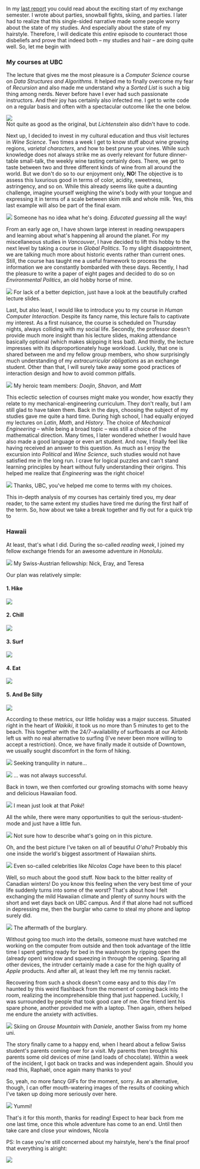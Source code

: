 In my [last report](./van1.md) you could read about the exciting start of my exchange semester. I wrote about parties, snowball fights, skiing, and parties. I later had to realize that this single-sided narrative made some people worry about the state of my studies. And especially about the state of my hairstyle.
Therefore, I will dedicate this _entire_ episode to counteract those disbeliefs and prove that indeed both – my studies and hair – are doing quite well. So, let me begin with

### My courses at UBC

The lecture that gives me the most pleasure is a _Computer Science_ course on _Data Structures and Algorithms_. It helped me to finally overcome my fear of _Recursion_ and also made me understand why a _Sorted List_ is such a big thing among nerds. Never before have I ever had such passionate instructors. And their joy has certainly also infected me. I get to write code on a regular basis and often with a spectacular outcome like the one below.

![](./imgs/van2/bfscustom.gif)<br/>
Not quite as good as the original, but _Lichtenstein_ also didn't have to code.

Next up, I decided to invest in my cultural education and thus visit lectures in _Wine Science_. Two times a week I get to know stuff about wine growing regions, _varietal characters_, and how to best prune your vines. While such knowledge does not always strike me as overly relevant for future dinner-table small-talk, the weekly wine tasting certainly does. There, we get to taste between two and three different kinds of wine from all around the world. But we don't do so to our enjoyment only, **NO**! The objective is to assess this luxurious good in terms of color, acidity, sweetness, astringency, and so on. While this already seems like quite a daunting challenge, imagine yourself weighing the wine's body with your tongue and expressing it in terms of a scale between skim milk and whole milk. Yes, this last example will also be part of the final exam.

![](./imgs/van2/van2_1.jpg)
Someone has no idea what he's doing. _Educated guessing_ all the way!

From an early age on, I have shown large interest in reading newspapers and learning about what's happening all around the planet. For my miscellaneous studies in _Vancouver_, I have decided to lift this hobby to the next level by taking a course in _Global Politics_. To my slight disappointment, we are talking much more about historic events rather than current ones. Still, the course has taught me a useful framework to process the information we are constantly bombarded with these days. Recently, I had the pleasure to write a paper of eight pages and decided to do so on _Environmental Politics_, an old hobby horse of mine.

![](./imgs/van2/van2_2.png)
For lack of a better depiction, just have a look at the beautifully crafted lecture slides.

Last, but also least, I would like to introduce you to my course in _Human Computer Interaction_. Despite its fancy name, this lecture fails to captivate my interest. As a first nuisance, the course is scheduled on Thursday nights, always colliding with my social life. Secondly, the professor doesn't provide much more insight than his lecture slides, making attendance basically optional (which makes skipping it less bad). And thirdly, the lecture impresses with its disproportionately huge workload. Luckily, that one is shared between me and my fellow group members, who show surprisingly much understanding of my _extracurricular obligations_ as an exchange student. Other than that, I will surely take away some good practices of interaction design and how to avoid common pitfalls.

![](./imgs/van2/van2_3.jpg)
My heroic team members: _Doojin_, _Shavon_, and _Matt_

This eclectic selection of courses might make you wonder, how exactly they relate to my mechanical-engineering curriculum. They don't really, but I am still glad to have taken them. Back in the days, choosing the subject of my studies gave me quite a hard time. During high school, I had equally enjoyed my lectures on _Latin_, _Math_, and _History_. The choice of _Mechanical Engineering_ – while being a broad topic – was still a choice of the mathematical direction. Many times, I later wondered whether I would have also made a good language or even art student. And now, I finally feel like having received an answer to this question. As much as I enjoy the excursion into _Political_ and _Wine Science_, such studies would not have satisfied me in the long run. I crave for logical puzzles and can't stand learning principles by heart without fully understanding their origins. This helped me realize that _Engineering_ was the right choice!

![](./imgs/van2/van2_4.jpg)
Thanks, UBC, you've helped me come to terms with my choices.

This in-depth analysis of my courses has certainly tired you, my dear reader, to the same extent my studies have tired me during the first half of the term. So, how about we take a break together and fly out for a quick trip to

### Hawaii

At least, that's what I did. During the so-called _reading week_, I joined my fellow exchange friends for an awesome adventure in _Honolulu_.

![](./imgs/van2/van2_5.jpg)
My Swiss-Austrian fellowship: Nick, Eray, and Teresa

Our plan was relatively simple:

#### 1. Hike
![](./imgs/van2/van2_6.jpg)

#### 2. Chill
![](./imgs/van2/van2_7.jpg)

#### 3. Surf
![](./imgs/van2/van2_8.jpg)

#### 4. Eat
![](./imgs/van2/van2_9.jpg)

#### 5. And Be Silly
![](./imgs/van2/van2_10.jpg)

According to these metrics, our little holiday was a major success. Situated right in the heart of _Waikiki_, it took us no more than 5 minutes to get to the beach. This together with the 24/7-availability of surfboards at our Airbnb left us with no real alternative to surfing (I've never been more willing to accept a restriction). Once, we have finally made it outside of Downtown, we usually sought discomfort in the form of hiking. 

![](./imgs/van2/van2_11.jpg)
Seeking tranquility in nature...

![](./imgs/van2/van2_12.jpg)
... was not always successful.

Back in town, we then comforted our growling stomachs with some heavy and delicious Hawaiian food.

![](./imgs/van2/van2_13.jpg)
I mean just look at that _Poké_!

All the while, there were many opportunities to quit the serious-student-mode and just have a little fun.

![](./imgs/van2/van2_14.jpg)
Not sure how to describe what's going on in this picture.

Oh, and the best picture I've taken on all of beautiful _O'ahu_? Probably this one inside the world's biggest assortment of Hawaiian shirts.

![](./imgs/van2/van2_15.jpg)
Even so-called celebrities like _Nicolas Cage_ have been to this place!

Well, so much about the good stuff. Now back to the bitter reality of Canadian winters! Do you know this feeling when the very best time of your life suddenly turns into some of the worst? That's about how I felt exchanging the mild Hawaiian climate and plenty of sunny hours with the short and wet days back on UBC campus. And if that alone had not sufficed in depressing me, then the burglar who came to steal my phone and laptop surely did.

![](./imgs/van2/van2_16.jpg)
The aftermath of the burglary.

Without going too much into the details, someone must have watched me working on the computer from outside and then took advantage of the little time I spent getting ready for bed in the washroom by ripping open the (already open) window and squeezing in through the opening. Sparing all other devices, the intruder certainly made a case for the high quality of _Apple_ products. And after all, at least they left me my tennis racket.

Recovering from such a shock doesn't come easy and to this day I'm haunted by this weird flashback from the moment of coming back into the room, realizing the incomprehensible thing that just happened. Luckily, I was surrounded by people that took good care of me. One friend lent his spare phone, another provided me with a laptop. Then again, others helped me endure the anxiety with activities.

![](./imgs/van2/van2_17.jpg)
Skiing on _Grouse Mountain_ with _Daniele_, another Swiss from my home uni.

The story finally came to a happy end, when I heard about a fellow Swiss student's parents coming over for a visit. My parents then brought his parents some old devices of mine (and loads of chocolate). Within a week of the incident, I got back on tracks and was independent again. Should you read this, Raphaël, once again many thanks to you!

So, yeah, no more fancy GIFs for the moment, sorry. As an alternative, though, I can offer mouth-watering images of the results of cooking which I've taken up doing more seriously over here.

![](./imgs/van2/van2_18.jpg)
Yummi!

That's it for this month, thanks for reading! Expect to hear back from me one last time, once this whole adventure has come to an end. Until then take care and close your windows, 
Nicola

PS: In case you're still concerned about my hairstyle, here's the final proof that everything is alright:

![](./imgs/van2/van2_19.jpg)
